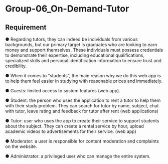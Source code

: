 # Group-06_On-Demand-Tutor
## Requirement
●        Regarding tutors, they can indeed be individuals from various backgrounds, but our primary target is graduates who are looking to earn money and support themselves. These individuals must possess credentials to demonstrate their expertise, including educational qualifications, specialized skills and personal identification information to ensure trust and credibility.

●        When it comes to “students”, the main reason why we do this web app is to help them feel easier in studying with reasonable prices and immediately.

●        Guests: limited access to system features (web app).

●        Student: the person who uses the application to rent a tutor to help them with their study problem. They can search for tutor by name, subject, chat with tutor, leave rating and feedback for tutor after rent (web applications)

●        Tutor: user who uses the app to create their service to support students about the subject. They can create a rental service by hour, upload academic videos to advertisements for their service. (web app)

●        Moderator: a user is responsible for content moderation and complaints on the website.

●        Administrator: a privileged user who can manage the entire system.
